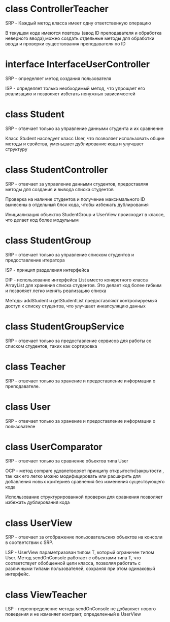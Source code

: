 # class ControllerTeacher

SRP - Каждый метод класса имеет одну ответственную операцию

В текущем коде имеются повторы (ввод ID преподавателя и обработка неверного ввода),можно создать отдельные методы для обработки ввода и проверки существования преподавателя по ID

# interface InterfaceUserController

SRP - определяет метод создания пользователя

ISP - определяет только необходимый метод, что упрощает его реализацию и позволяет избегать ненужных зависимостей

# class Student

SRP - отвечает только за управление данными студента и их сравнение

Класс Student наследует класс User, что позволяет использовать общие методы и свойства, уменьшает дублирование кода и улучшает структуру

# class StudentController

SRP - отвечает за управление данными студентов, предоставляя методы для создания и вывода списка студентов

Проверка на наличие студентов и получение максимального ID вынесены в отдельный блок кода, чтобы избежать дублирования

Инициализация объектов StudentGroup и UserView происходит в классе, что делает код более модульным

# class StudentGroup 

SRP - отвечает только за управление списком студентов и предоставление итератора

ISP - принцип разделения интерфейса

DIP - использование интерфейса List вместо конкретного класса ArrayList для хранения списка студентов. Это делает код более гибким и позволяет легко менять реализацию списка

Методы addStudent и getStudentList предоставляют контролируемый доступ к списку студентов, что улучшает инкапсуляцию данных

# class StudentGroupService

SRP - отвечает только за предоставление сервисов для работы со списком студентов, таких как сортировка

# class Teacher

SRP - отвечает только за хранение и предоставление информации о преподавателе.

# class User

SRP - отвечает только за хранение и предоставление информации о пользователе

# class UserComparator

SRP - отвечает только за сравнение объектов типа User

OCP - метод compare удовлетворяет принципу открытости/закрытости , так как его легко можно модифицировать или расширить для добавления новых критериев сравнения без изменения существующего кода 

Использование структурированной проверки для сравнения позволяет избежать дублирования кода

# class UserView

SRP - отвечает за отображение пользовательских объектов на консоли в соответствии с SRP.

LSP - UserView параметризован типом T, который ограничен типом User. Метод sendOnConsole работает с объектами типа T, что соответствует обобщенной цели класса, позволяя работать с различными типами пользователей, сохраняя при этом одинаковый интерфейс.

# class ViewTeacher

LSP - переопределение метода sendOnConsole не добавляет нового поведения и не изменяет контракт, определенный в UserView